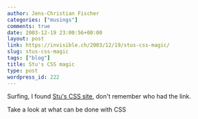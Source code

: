 ```yaml
---
author: Jens-Christian Fischer
categories: ["musings"]
comments: true
date: 2003-12-19 23:00:56+00:00
layout: post
link: https://invisible.ch/2003/12/19/stus-css-magic/
slug: stus-css-magic
tags: ["blog"]
title: Stu's CSS magic
type: post
wordpress_id: 222
---
```


Surfing, I found [Stu's CSS site](https://www.s7u.co.uk/index.html), don't remember who had the link.

Take a look at what can be done with CSS
